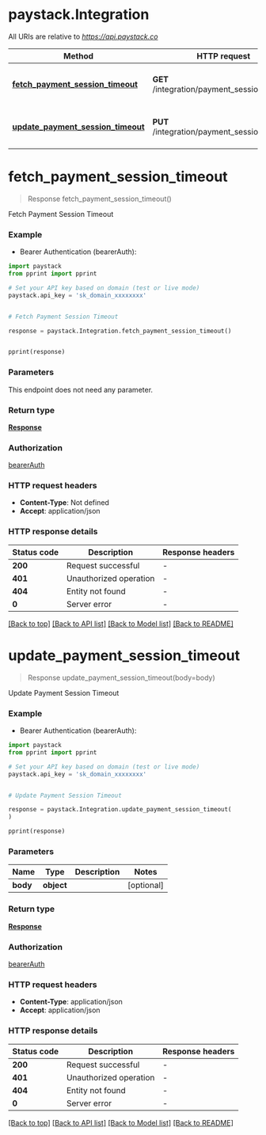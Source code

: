 # paystack.Integration

All URIs are relative to *https://api.paystack.co*

Method | HTTP request | Description
------------- | ------------- | -------------
[**fetch_payment_session_timeout**](Integration.md#fetch_payment_session_timeout) | **GET** /integration/payment_session_timeout | Fetch Payment Session Timeout
[**update_payment_session_timeout**](Integration.md#update_payment_session_timeout) | **PUT** /integration/payment_session_timeout | Update Payment Session Timeout


# **fetch_payment_session_timeout**
> Response fetch_payment_session_timeout()

Fetch Payment Session Timeout

### Example

* Bearer Authentication (bearerAuth):
```python
import paystack
from pprint import pprint

# Set your API key based on domain (test or live mode)
paystack.api_key = 'sk_domain_xxxxxxxx'


# Fetch Payment Session Timeout

response = paystack.Integration.fetch_payment_session_timeout()


pprint(response)
```
### Parameters
This endpoint does not need any parameter.

### Return type

[**Response**](Response.md)

### Authorization

[bearerAuth](../README.md#bearerAuth)

### HTTP request headers

 - **Content-Type**: Not defined
 - **Accept**: application/json

### HTTP response details
| Status code | Description | Response headers |
|-------------|-------------|------------------|
**200** | Request successful |  -  |
**401** | Unauthorized operation |  -  |
**404** | Entity not found |  -  |
**0** | Server error |  -  |

[[Back to top]](#) [[Back to API list]](../README.md#documentation-for-api-endpoints) [[Back to Model list]](../README.md#documentation-for-models) [[Back to README]](../README.md)

# **update_payment_session_timeout**
> Response update_payment_session_timeout(body=body)

Update Payment Session Timeout

### Example

* Bearer Authentication (bearerAuth):
```python
import paystack
from pprint import pprint

# Set your API key based on domain (test or live mode)
paystack.api_key = 'sk_domain_xxxxxxxx'


# Update Payment Session Timeout

response = paystack.Integration.update_payment_session_timeout(
)

pprint(response)
```
### Parameters

Name | Type | Description  | Notes
------------- | ------------- | ------------- | -------------
 **body** | **object**|  | [optional] 

### Return type

[**Response**](Response.md)

### Authorization

[bearerAuth](../README.md#bearerAuth)

### HTTP request headers

 - **Content-Type**: application/json
 - **Accept**: application/json

### HTTP response details
| Status code | Description | Response headers |
|-------------|-------------|------------------|
**200** | Request successful |  -  |
**401** | Unauthorized operation |  -  |
**404** | Entity not found |  -  |
**0** | Server error |  -  |

[[Back to top]](#) [[Back to API list]](../README.md#documentation-for-api-endpoints) [[Back to Model list]](../README.md#documentation-for-models) [[Back to README]](../README.md)

